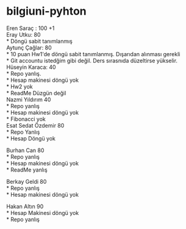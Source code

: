 # bilgiuni-pyhton

Eren Saraç : 100 +1<br />
Eray Utku: 80<br />
     * Döngü sabit tanımlanmış<br />
Aytunç Çağlar: 80 <br />
     * 10 puan Hw1'de döngü sabit tanımlanmış. Dışarıdan alınması gerekli<br />
     * Git accountu istedğim gibi değil. Ders sırasnıda düzeltirse yükselir.<br />
Hüseyin Karaca: 40<br />
     * Repo yanlış.<br />
     * Hesap makinesi döngü yok<br />
     * Hw2 yok<br />
     * ReadMe Düzgün değil<br />
Nazmi Yıldırım 40<br />
     * Repo yanlış<br />
     * Hesap makinesi döngü yok<br />
     * Fibonacci yok<br />
Esat Sedat Özdemir 80<br />
     * Repo Yanlış<br />
     * Hesap Döngü yok<br />

Burhan Can 80<br />
     * Repo yanlış<br />
     * Hesap makinesi döngü yok<br />
     * ReadMe yanlış<br />
 
Berkay Geldi 80<br />
     * Repo yanlış<br />
     * Hesap makinesi döngü yok<br />
 
 Hakan Altın 90<br />
     * Hesap Makinesi döngü yok<br />
     * Repo yanlış<br />
